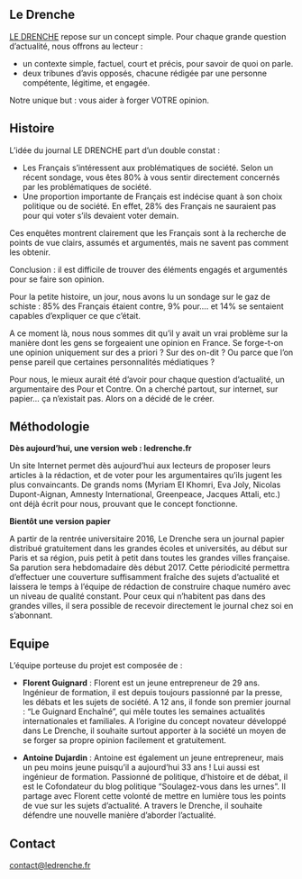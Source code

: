 <!--

---
title: Le Drenche
description: Le Drenche. Le journal de tous les débats.
---

-->

## Le Drenche

[LE DRENCHE](ledrenche.fr) repose sur un concept simple. Pour chaque grande question d’actualité, nous offrons au lecteur :
* un contexte simple, factuel, court et précis, pour savoir de quoi on parle.
* deux tribunes d’avis opposés, chacune rédigée par une personne compétente, légitime, et engagée.

Notre unique but : vous aider à forger VOTRE opinion. 

## Histoire

L’idée du journal LE DRENCHE part d’un double constat :
* Les Français s’intéressent aux problématiques de société. Selon un récent sondage, vous êtes 80% à vous sentir directement concernés par les problématiques de société.
* Une proportion importante de Français est indécise quant à son choix politique ou de société. En effet, 28% des Français ne sauraient pas pour qui voter s’ils devaient voter demain.

Ces enquêtes montrent clairement que les Français sont à la recherche de points de vue clairs, assumés et argumentés, mais ne savent pas comment les obtenir.

Conclusion : il est difficile de trouver des éléments engagés et argumentés pour se faire son opinion.

Pour la petite histoire, un jour, nous avons lu un sondage sur le gaz de schiste : 85% des Français étaient contre, 9% pour…. et 14% se sentaient capables d’expliquer ce que c’était.

A ce moment là, nous nous sommes dit qu’il y avait un vrai problème sur la manière dont les gens se forgeaient une opinion en France. Se forge-t-on une opinion uniquement sur des a priori ? Sur des on-dit ? Ou parce que l’on pense pareil que certaines personnalités médiatiques ?

Pour nous, le mieux aurait été d’avoir pour chaque question d’actualité, un argumentaire des Pour et Contre. On a cherché partout, sur internet, sur papier… ça n’existait pas. Alors on a décidé de le créer.

## Méthodologie

**Dès aujourd’hui, une version web : ledrenche.fr**

Un site Internet permet dès aujourd’hui aux lecteurs de proposer leurs articles à la rédaction, et de voter pour les argumentaires qu’ils jugent les plus convaincants. De grands noms (Myriam El Khomri, Eva Joly, Nicolas Dupont-Aignan, Amnesty International, Greenpeace, Jacques Attali, etc.) ont déjà écrit pour nous, prouvant que le concept fonctionne.

**Bientôt une version papier**

A partir de la rentrée universitaire 2016, Le Drenche sera un journal papier distribué gratuitement dans les grandes écoles et universités, au début sur Paris et sa région, puis petit à petit dans toutes les grandes villes française.
Sa parution sera hebdomadaire dès début 2017. Cette périodicité permettra d’effectuer une couverture suffisamment fraîche des sujets d’actualité et laissera le temps à l’équipe de rédaction de construire chaque numéro avec un niveau de qualité constant.
Pour ceux qui n’habitent pas dans des grandes villes, il sera possible de recevoir directement le journal chez soi en s’abonnant.

## Equipe

L’équipe porteuse du projet est composée de :

* **Florent Guignard** : Florent est un jeune entrepreneur de 29 ans. Ingénieur de formation, il est depuis toujours passionné par la presse, les débats et les sujets de société. A 12 ans, il fonde son premier journal : “Le Guignard Enchaîné”, qui mêle toutes les semaines actualités internationales et familiales. A l’origine du concept novateur développé dans Le Drenche, il souhaite surtout apporter à la société un moyen de se forger sa propre opinion facilement et gratuitement.

* **Antoine Dujardin** : Antoine est également un jeune entrepreneur, mais un peu moins jeune puisqu’il a aujourd’hui 33 ans ! Lui aussi est ingénieur de formation. Passionné de politique, d’histoire et de débat, il est le Cofondateur du blog politique “Soulagez-vous dans les urnes”. Il partage avec Florent cette volonté de mettre en lumière tous les points de vue sur les sujets d’actualité. A travers le Drenche, il souhaite défendre une nouvelle manière d’aborder l’actualité.

## Contact

[contact@ledrenche.fr](mailto:contact@ledrenche.fr) 


